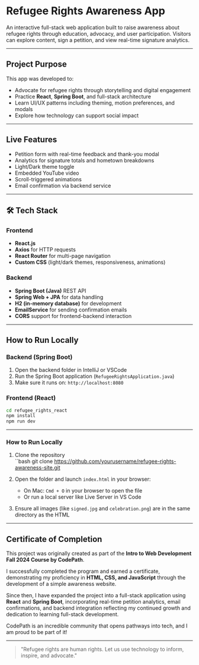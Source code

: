 # Refugee Rights Awareness App

An interactive full-stack web application built to raise awareness about refugee rights through education, advocacy, and user participation. 
Visitors can explore content, sign a petition, and view real-time signature analytics.

---

## Project Purpose

This app was developed to:

- Advocate for refugee rights through storytelling and digital engagement
- Practice **React**, **Spring Boot**, and full-stack architecture
- Learn UI/UX patterns including theming, motion preferences, and modals
- Explore how technology can support social impact

---

## Live Features

- Petition form with real-time feedback and thank-you modal
- Analytics for signature totals and hometown breakdowns
- Light/Dark theme toggle
- Embedded YouTube video
- Scroll-triggered animations
- Email confirmation via backend service

---

## 🛠️ Tech Stack

### Frontend
- **React.js**
- **Axios** for HTTP requests
- **React Router** for multi-page navigation
- **Custom CSS** (light/dark themes, responsiveness, animations)

### Backend
- **Spring Boot (Java)** REST API
- **Spring Web + JPA** for data handling
- **H2 (in-memory database)** for development
- **EmailService** for sending confirmation emails
- **CORS** support for frontend-backend interaction

---

## How to Run Locally

### Backend (Spring Boot)
1. Open the backend folder in IntelliJ or VSCode
2. Run the Spring Boot application (`RefugeeRightsApplication.java`)
3. Make sure it runs on: `http://localhost:8080`

### Frontend (React)
```bash
cd refugee_rights_react
npm install
npm run dev
```

---

### How to Run Locally

1. Clone the repository  
   ``bash
   git clone https://github.com/yourusername/refugee-rights-awareness-site.git
   

2. Open the folder and launch `index.html` in your browser:
   - On Mac: `Cmd + O` in your browser to open the file
   - Or run a local server like Live Server in VS Code

3. Ensure all images (like `signed.jpg` and `celebration.png`) are in the same directory as the HTML

---

## Certificate of Completion

This project was originally created as part of the **Intro to Web Development Fall 2024 Course by CodePath**.

I successfully completed the program and earned a certificate, demonstrating my proficiency in **HTML, CSS, and JavaScript** through the development of a simple awareness website.

Since then, I have expanded the project into a full-stack application using **React** and **Spring Boot**, incorporating real-time petition analytics, email confirmations, and backend integration reflecting my continued growth and dedication to learning full-stack development.

CodePath is an incredible community that opens pathways into tech, and I am proud to be part of it!

---

> "Refugee rights are human rights. Let us use technology to inform, inspire, and advocate."

